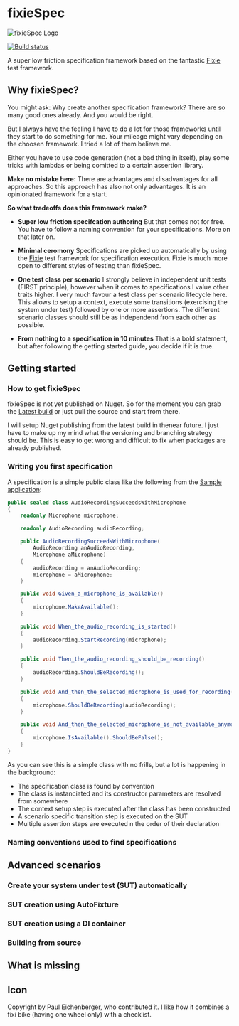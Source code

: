 # fixieSpec #

![fixieSpec Logo](https://raw.github.com/Martin-Bohring/fixieSpec/master/assets/Fixiespec-256-01.png)

[![Build status](https://ci.appveyor.com/api/projects/status/0e3c8ei5n1297y9g?svg=true)](https://ci.appveyor.com/project/Martin-Bohring/fixiespec)

A super low friction specification framework based on the fantastic [Fixie](https://github.com/fixie/fixie "Fixie") test framework.

## Why fixieSpec? ##

You might ask: Why create another specification framework?
There are so many good ones already. And you would be right.

But I always have the feeling I have to do a lot for those frameworks until they start to do something for me.
Your mileage might vary depending on the choosen framework. I tried a lot of them believe me.

Either you have to use code generation (not a bad thing in itself), play some tricks with lambdas or
being comitted to a certain assertion library.

**Make no mistake here:**
There are advantages and disadvantages for all approaches. So this approach has also not only advantages.
It is an opinionated framework for a start.  

**So what tradeoffs does this framework make?**

- **Super low friction specifcation authoring**
  But that comes not for free. You have to follow a naming convention for your specifications. More on that later on.

- **Minimal ceromony**
  Specifications are picked up automatically by using the [Fixie](https://github.com/fixie/fixie "Fixie") test framework for specification execution. Fixie is much more open to different styles of testing than fixieSpec.

- **One test class per scenario**
  I strongly believe in independent unit tests (FIRST principle), however when it comes to specifications I value other traits higher. I very much favour a test class per scenario lifecycle here. This allows to setup a context, execute some transitions (exercising the system under test) followed by one or more assertions. The different scenario classes should still be as independend from each other as possible.

- **From nothing to a specification in 10 minutes**
  That is a bold statement, but after following the getting started guide, you decide if it is true.

## Getting started ##
### How to get fixieSpec ###
fixieSpec is not yet published on Nuget.
So for the moment you can grab the [Latest build](https://ci.appveyor.com/project/Martin-Bohring/fixiespec "Latest build") or just pull the source and start from there.

I will setup Nuget publishing from the latest build in thenear future. I just have to make up my mind what the versioning and branching strategy should be. This is easy to get wrong and difficult to fix when packages are already published.

### Writing you first specification ###
A specification is a simple public class like the following from the [Sample application](https://github.com/Martin-Bohring/fixieSpec/tree/master/Samples "Samples"):

```c#
public sealed class AudioRecordingSucceedsWithMicrophone
{
    readonly Microphone microphone;

    readonly AudioRecording audioRecording;

    public AudioRecordingSucceedsWithMicrophone(
        AudioRecording anAudioRecording,
        Microphone aMicrophone)
    {
        audioRecording = anAudioRecording;
        microphone = aMicrophone;
    }

    public void Given_a_microphone_is_available()
    {
        microphone.MakeAvailable();
    }

    public void When_the_audio_recording_is_started()
    {
        audioRecording.StartRecording(microphone);
    }

    public void Then_the_audio_recording_should_be_recording()
    {
        audioRecording.ShouldBeRecording();
    }

    public void And_then_the_selected_microphone_is_used_for_recording()
    {
        microphone.ShouldBeRecording(audioRecording);
    }

    public void And_then_the_selected_microphone_is_not_available_anymore()
    {
        microphone.IsAvailable().ShouldBeFalse();
    }
}
```

As you can see this is a simple class with no frills, but a lot is happening in the background:

- The specification class is found by convention
- The class is instanciated and its constructor parameters are resolved from somewhere
- The context setup step is executed after the class has been constructed
- A scenario specific transition step is executed on the SUT
- Multiple assertion steps are executed n the order of their declaration


### Naming conventions used to find specifications ###

## Advanced scenarios ##
### Create your system under test (SUT) automatically ###
### SUT creation using AutoFixture ###
### SUT creation using a DI container ###
### Building from source ###

## What is missing ##

## Icon ##
Copyright by Paul Eichenberger, who contributed it.
I like how it combines a fixi bike (having one wheel only) with a checklist.